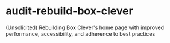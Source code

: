 # audit-rebuild-box-clever
(Unsolicited) Rebuilding Box Clever's home page with improved performance, accessibility, and adherence to best practices
